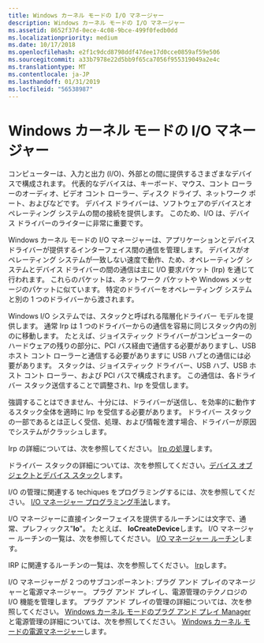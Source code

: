 ```yaml
---
title: Windows カーネル モードの I/O マネージャー
description: Windows カーネル モードの I/O マネージャー
ms.assetid: 8652f37d-0ece-4c08-9bce-499f0fedb0dd
ms.localizationpriority: medium
ms.date: 10/17/2018
ms.openlocfilehash: e2f1c9dcd8798ddf47dee17d0cce0859af59e506
ms.sourcegitcommit: a33b7978e22d5bb9f65ca7056f955319049a2e4c
ms.translationtype: MT
ms.contentlocale: ja-JP
ms.lasthandoff: 01/31/2019
ms.locfileid: "56538987"
---
```

# <a name="windows-kernel-mode-io-manager"></a>Windows カーネル モードの I/O マネージャー


コンピューターは、入力と出力 (I/O)、外部との間に提供するさまざまなデバイスで構成されます。 代表的なデバイスは、キーボード、マウス、コント ローラーのオーディオ、ビデオ コント ローラー、ディスク ドライブ、ネットワーク ポート、およびなどです。 デバイス ドライバーは、ソフトウェアのデバイスとオペレーティング システムの間の接続を提供します。 このため、I/O は、デバイス ドライバーのライターに非常に重要です。

Windows カーネル モードの I/O マネージャーは、アプリケーションとデバイス ドライバーが提供するインターフェイス間の通信を管理します。 デバイスがオペレーティング システムが一致しない速度で動作、ため、オペレーティング システムとデバイス ドライバーの間の通信は主に I/O 要求パケット (Irp) を通じて行われます。 これらのパケットは、ネットワーク パケットや Windows メッセージのパケットに似ています。 特定のドライバーをオペレーティング システムと別の 1 つのドライバーから渡されます。

Windows I/O システムでは、スタックと呼ばれる階層化ドライバー モデルを提供します。 通常 Irp は 1 つのドライバーからの通信を容易に同じスタック内の別のに移動します。 たとえば、ジョイスティック ドライバーがコンピューターのハードウェアの残りの部分に、PCI バス経由で通信する必要がありますし、USB ホスト コント ローラーと通信する必要がありますに USB ハブとの通信には必要があります。 スタックは、ジョイスティック ドライバー、USB ハブ、USB ホスト コント ローラー、および PCI バスで構成されます。 この通信は、各ドライバー スタック送信することで調整され、Irp を受信します。

強調することはできません、十分には、ドライバーが送信し、を効率的に動作するスタック全体を適時に Irp を受信する必要があります。 ドライバー スタックの一部であるとは正しく受信、処理、および情報を渡す場合、ドライバーが原因でシステムがクラッシュします。

Irp の詳細については、次を参照してください。 [Irp の処理](handling-irps.md)します。

ドライバー スタックの詳細については、次を参照してください。[デバイス オブジェクトとデバイス スタック](device-objects-and-device-stacks.md)します。

I/O の管理に関連する techiques をプログラミングするには、次を参照してください。 [I/O マネージャー プログラミング手法](i-o-programming-techniques.md)します。

I/O マネージャーに直接インターフェイスを提供するルーチンには文字で、通常、プレフィックス"**Io**"。 たとえば、 **IoCreateDevice**します。 I/O マネージャー ルーチンの一覧は、次を参照してください。 [I/O マネージャー ルーチン](https://msdn.microsoft.com/library/windows/hardware/ff551797)します。

IRP に関連するルーチンの一覧は、次を参照してください。 [Irp](https://msdn.microsoft.com/library/windows/hardware/ff550701)します。

I/O マネージャーが 2 つのサブコンポーネント: プラグ アンド プレイのマネージャーと電源マネージャー。 プラグ アンド プレイし、電源管理のテクノロジの I/O 機能を管理します。 プラグ アンド プレイの管理の詳細については、次を参照してください。 [Windows カーネル モードのプラグ アンド プレイ Manager](windows-kernel-mode-plug-and-play-manager.md)と電源管理の詳細については、次を参照してください。 [Windows カーネル モードの電源マネージャー](windows-kernel-mode-power-manager.md)します。

 

 





